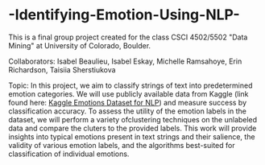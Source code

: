 # -Identifying-Emotion-Using-NLP-
This is a final group project created for the class CSCI 4502/5502 "Data Mining" at University of Colorado, Boulder.

Collaborators:
Isabel Beaulieu,
Isabel Eskay,
Michelle Ramsahoye,
Erin Richardson,
Taisiia Sherstiukova

Topic: 
In this project, we aim to classify strings of text into predetermined emotion categories. We will use publicly available data from 
Kaggle (link found here: [Kaggle Emotions Dataset for NLP](https://www.kaggle.com/datasets/praveengovi/emotions-dataset-for-nlp/data)) 
and measure success by classification accuracy. To assess the utility of the emotion labels in the dataset, we will perform a variety 
ofclustering techniques on the unlabeled data and compare the cluters to the provided labels. This work will provide insights into
typical emotions present in text strings and their salience, the validity of various emotion labels, and the algorithms best-suited for
classification of individual emotions.

